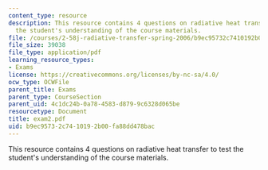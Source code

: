 ```yaml
---
content_type: resource
description: This resource contains 4 questions on radiative heat transfer to test
  the student's understanding of the course materials.
file: /courses/2-58j-radiative-transfer-spring-2006/b9ec95732c7410192b00fa88dd478bac_exam2.pdf
file_size: 39038
file_type: application/pdf
learning_resource_types:
- Exams
license: https://creativecommons.org/licenses/by-nc-sa/4.0/
ocw_type: OCWFile
parent_title: Exams
parent_type: CourseSection
parent_uid: 4c1dc24b-0a78-4583-d879-9c6328d065be
resourcetype: Document
title: exam2.pdf
uid: b9ec9573-2c74-1019-2b00-fa88dd478bac
---
```

This resource contains 4 questions on radiative heat transfer to test the student's understanding of the course materials.